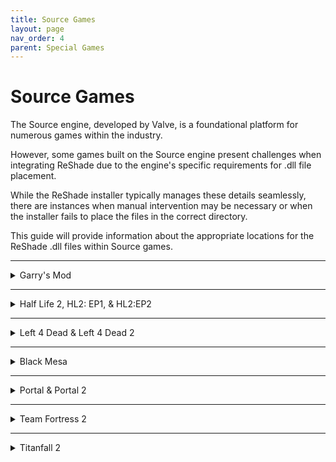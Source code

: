 ```yaml
---
title: Source Games
layout: page
nav_order: 4
parent: Special Games
---
```


# Source Games
The Source engine, developed by Valve, is a foundational platform for numerous games within the industry. 

However, some games built on the Source engine present challenges when integrating ReShade due to the engine's specific requirements for .dll file placement. 

While the ReShade installer typically manages these details seamlessly, there are instances when manual intervention may be necessary or when the installer fails to place the files in the correct directory. 

This guide will provide information about the appropriate locations for the ReShade .dll files within Source games.

---

<details markdown="block" class="details-tree">
<summary>Garry's Mod</summary>

Location for ReShade files to exist for 32Bit version of Garry's Mod:
  * `\GarrysMod\bin\`

Location for ReShade files to exist for 64Bit/Chromium version of Garry's Mod:

  * `\GarrysMod\bin\win64\`

ReShade files required:

  * `d3d9.dll`
  * `ReShade-Shaders`
  * `ReShade.ini`

</details>

---

<details markdown="block" class="details-tree">
<summary>Half Life 2, HL2: EP1, & HL2:EP2</summary>

Location for ReShade files to exist:
  * `\Half-Life 2\bin\`

ReShade files required:
  * `d3d9.dll`
  * `ReShade-Shaders`
  * `ReShade.ini`

</details>

---

<details markdown="block" class="details-tree">
<summary>Left 4 Dead & Left 4 Dead 2</summary>

Location for ReShade files to exist:
  * `\left 4 dead\bin\`
  * `\Left 4 Dead 2\bin\`

ReShade files required:
  * `d3d9.dll`
  * `ReShade-Shaders`
  * `ReShade.ini`

</details>

---

<details markdown="block" class="details-tree">
<summary>Black Mesa</summary>

Location for ReShade files to exist:
  * `\Black Mesa\bin\`

ReShade files required:
  * `d3d9.dll`
  * `ReShade-Shaders`
  * `ReShade.ini`

</details>

---

<details markdown="block" class="details-tree">
<summary>Portal & Portal 2</summary>

Location for ReShade files to exist:
  * `\Portal\bin\`
  * `\Portal 2\bin`

ReShade files required:
  * `d3d9.dll`
  * `ReShade-Shaders`
  * `ReShade.ini`

</details>

---

<details markdown="block" class="details-tree">
<summary>Team Fortress 2</summary>

Location for ReShade files to exist:
  * `\Team Fortress 2\bin\`

ReShade files required:
  * `d3d9.dll`
  * `ReShade-Shaders`
  * `ReShade.ini`

</details>

---

<details markdown="block" class="details-tree">
<summary>Titanfall 2</summary>

Location for ReShade files to exist:
  * `\Titanfall2\bin\x64_retail\`

ReShade files required:
  * `dxgi.dll`
  * `ReShade-Shaders`
  * `ReShade.ini`

</details>